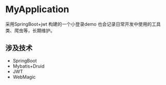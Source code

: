 # MyApplication
采用SpringBoot+jwt 构建的一个小登录demo
也会记录日常开发中使用的工具类、爬虫等，长期维护。

## 涉及技术
- SpringBoot
- Mybatis+Druid
- JWT
- WebMagic